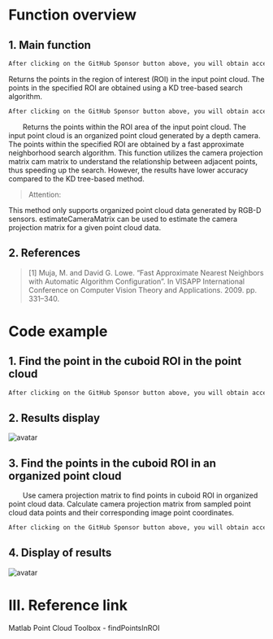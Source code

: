 #  Function overview 

##  1. Main function 

  ```python  
After clicking on the GitHub Sponsor button above, you will obtain access permissions to my private code repository ( https://github.com/slowlon/my_code_bar ) to view this blog code. By searching the code number of this blog, you can find the code you need, code number is: 2024020309574527711
  ```  
 Returns the points in the region of interest (ROI) in the input point cloud. The points in the specified ROI are obtained using a KD tree-based search algorithm. 

  ```python  
After clicking on the GitHub Sponsor button above, you will obtain access permissions to my private code repository ( https://github.com/slowlon/my_code_bar ) to view this blog code. By searching the code number of this blog, you can find the code you need, code number is: 2024020309574527711
  ```  
   Returns the points within the ROI area of the input point cloud. The input point cloud is an organized point cloud generated by a depth camera. The points within the specified ROI are obtained by a fast approximate neighborhood search algorithm. This function utilizes the camera projection matrix cam matrix to understand the relationship between adjacent points, thus speeding up the search. However, the results have lower accuracy compared to the KD tree-based method. 

>  Attention:

This method only supports organized point cloud data generated by RGB-D sensors. estimateCameraMatrix can be used to estimate the camera projection matrix for a given point cloud data. 

##  2. References 

>  [1] Muja, M. and David G. Lowe. “Fast Approximate Nearest Neighbors with Automatic Algorithm Configuration”. In VISAPP International Conference on Computer Vision Theory and Applications. 2009. pp. 331–340. 

#  Code example 

##  1. Find the point in the cuboid ROI in the point cloud 

  ```python  
After clicking on the GitHub Sponsor button above, you will obtain access permissions to my private code repository ( https://github.com/slowlon/my_code_bar ) to view this blog code. By searching the code number of this blog, you can find the code you need, code number is: 2024020309574527711
  ```  
##  2. Results display 

 ![avatar]( e3ac61efa4fb4f08b0d9177096c52539.png) 

##  3. Find the points in the cuboid ROI in an organized point cloud 

   Use camera projection matrix to find points in cuboid ROI in organized point cloud data. Calculate camera projection matrix from sampled point cloud data points and their corresponding image point coordinates. 

  ```python  
After clicking on the GitHub Sponsor button above, you will obtain access permissions to my private code repository ( https://github.com/slowlon/my_code_bar ) to view this blog code. By searching the code number of this blog, you can find the code you need, code number is: 2024020309574527711
  ```  
##  4. Display of results 

 ![avatar]( 5d8fc93a49514e10833073a1da4c263c.png) 

#  III. Reference link 

 Matlab Point Cloud Toolbox - findPointsInROI 


